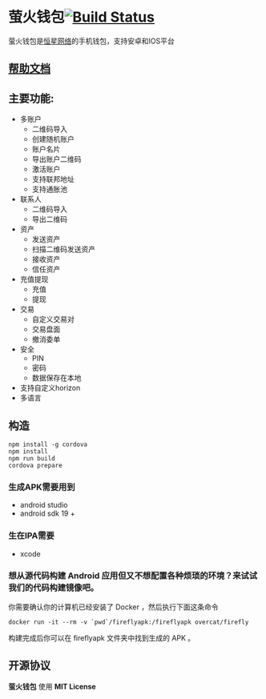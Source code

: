 # 萤火钱包[![Build Status](https://travis-ci.org/StellarCN/firefly.svg)](https://travis-ci.org/StellarCN/firefly)

萤火钱包是[恒星网络](https://stellar.org)的手机钱包，支持安卓和IOS平台

## [帮助文档](https://wallet.fchain.io/manual/#0)

## 主要功能:
* 多账户
	* 二维码导入
	* 创建随机账户
	* 账户名片
	* 导出账户二维码
	* 激活账户
	* 支持联邦地址
	* 支持通胀池
* 联系人
	* 二维码导入
	* 导出二维码
* 资产
	* 发送资产
	* 扫描二维码发送资产
	* 接收资产
	* 信任资产
* 充值提现
	* 充值
	* 提现
* 交易
	* 自定义交易对
	* 交易盘面
	* 撤消委单
* 安全
	* PIN
	* 密码
	* 数据保存在本地
* 支持自定义horizon
* 多语言



## 构造
```
npm install -g cordova
npm install
npm run build
cordova prepare
```

### 生成APK需要用到
- android studio
- android sdk 19 +

### 生在IPA需要
- xcode

### 想从源代码构建 Android 应用但又不想配置各种烦琐的环境？来试试我们的代码构建镜像吧。

你需要确认你的计算机已经安装了 Docker ，然后执行下面这条命令
```
docker run -it --rm -v `pwd`/fireflyapk:/fireflyapk overcat/firefly
```
构建完成后你可以在 fireflyapk 文件夹中找到生成的 APK 。


## 开源协议
**萤火钱包** 使用 **MIT License**


